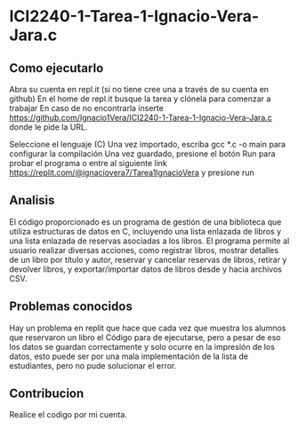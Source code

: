 # ICI2240-1-Tarea-1-Ignacio-Vera-Jara.c

## Como ejecutarlo
Abra su cuenta en repl.it (si no tiene cree una a través de su cuenta en github)
En el home de repl.it busque la tarea y clónela para comenzar a trabajar
En caso de no encontrarla inserte https://github.com/Ignacio1Vera/ICI2240-1-Tarea-1-Ignacio-Vera-Jara.c donde le pide la URL.

Seleccione el lenguaje (C) Una vez importado, escriba gcc *.c -o main para configurar la compilación Una vez guardado, presione el botón Run para probar el programa o entre al siguiente link https://replit.com/@ignaciovera7/Tarea1IgnacioVera y presione run

## Analisis


El código proporcionado es un programa de gestión de una biblioteca que utiliza estructuras de datos en C, incluyendo una lista enlazada de libros y una lista enlazada de reservas asociadas a los libros. El programa permite al usuario realizar diversas acciones, como registrar libros, mostrar detalles de un libro por título y autor, reservar y cancelar reservas de libros, retirar y devolver libros, y exportar/importar datos de libros desde y hacia archivos CSV.

## Problemas conocidos

Hay un problema en replit que hace que cada vez que muestra los alumnos que reservaron un libro el Código para de ejecutarse, pero a pesar de eso los datos se guardan correctamente y solo ocurre en la impresión de los datos, esto puede ser por una mala implementación de la lista de estudiantes, pero no pude solucionar el error.



## Contribucion
Realice el codigo por mi cuenta.
